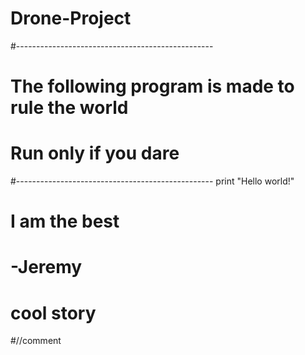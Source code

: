 # Drone-Project

#-------------------------------------------------
# The following program is made to rule the world
# Run only if you dare
#-------------------------------------------------
print "Hello world!"

# I am the best
#               -Jeremy
#
# cool story
#//comment
